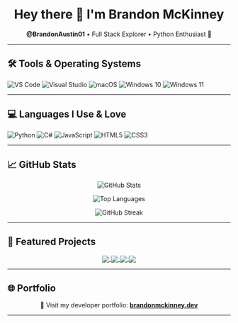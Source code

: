 <h1 align="center">Hey there 👋 I'm Brandon McKinney</h1>
<p align="center"><b>@BrandonAustin01</b> • Full Stack Explorer • Python Enthusiast 🐍</p>

---

## 🛠️ Tools & Operating Systems

![VS Code](https://img.shields.io/badge/VS%20Code-0078d7?style=for-the-badge&logo=visual-studio-code&logoColor=white)
![Visual Studio](https://img.shields.io/badge/Visual%20Studio-5C2D91?style=for-the-badge&logo=visual-studio&logoColor=white)
![macOS](https://img.shields.io/badge/macOS-000000?style=for-the-badge&logo=macos&logoColor=F0F0F0)
![Windows 10](https://img.shields.io/badge/Windows%2010-0078D6?style=for-the-badge&logo=windows&logoColor=white)
![Windows 11](https://img.shields.io/badge/Windows%2011-0079d5?style=for-the-badge&logo=Windows%2011&logoColor=white)

---

## 💻 Languages I Use & Love

![Python](https://img.shields.io/badge/Python-3670A0?style=for-the-badge&logo=python&logoColor=ffdd54)
![C#](https://img.shields.io/badge/C%23-239120?style=for-the-badge&logo=csharp&logoColor=white)
![JavaScript](https://img.shields.io/badge/JavaScript-323330?style=for-the-badge&logo=javascript&logoColor=F7DF1E)
![HTML5](https://img.shields.io/badge/HTML5-E34F26?style=for-the-badge&logo=html5&logoColor=white)
![CSS3](https://img.shields.io/badge/CSS3-1572B6?style=for-the-badge&logo=css3&logoColor=white)

---

## 📈 GitHub Stats

<p align="center">
  <img src="https://github-readme-stats.vercel.app/api?username=BrandonAustin01&show_icons=true&theme=tokyonight&hide_border=true&count_private=true" alt="GitHub Stats" />
</p>

<p align="center">
  <img src="https://github-readme-stats.vercel.app/api/top-langs/?username=BrandonAustin01&layout=compact&theme=tokyonight&hide_border=true" alt="Top Languages" />
</p>

<p align="center">
  <img src="https://github-readme-streak-stats.herokuapp.com/?user=BrandonAustin01&theme=tokyonight&hide_border=true" alt="GitHub Streak" />
</p>

---

## 🧩 Featured Projects

<div align="center">

<a href="https://github.com/BrandonAustin01/Chroniq" target="_blank">
  <img align="center" src="https://github-readme-stats.vercel.app/api/pin/?username=BrandonAustin01&repo=Chroniq&theme=tokyonight&hide_border=true" />
</a>

<a href="https://github.com/BrandonAustin01/TDRX" target="_blank">
  <img align="center" src="https://github-readme-stats.vercel.app/api/pin/?username=BrandonAustin01&repo=TDRX&theme=tokyonight&hide_border=true" />
</a>

<a href="https://github.com/BrandonAustin01/Caine" target="_blank">
  <img align="center" src="https://github-readme-stats.vercel.app/api/pin/?username=BrandonAustin01&repo=Caine&theme=tokyonight&hide_border=true" />
</a>

<a href="https://github.com/BrandonAustin01/StructorCLI" target="_blank">
  <img align="center" src="https://github-readme-stats.vercel.app/api/pin/?username=BrandonAustin01&repo=StructorCLI&theme=tokyonight&hide_border=true" />
</a>

</div>

---

## 🌐 Portfolio

<p align="center">
  🔗 Visit my developer portfolio:  
  <a href="https://brandonmckinney.dev" target="_blank">
    <b>brandonmckinney.dev</b>
  </a>
</p>

---

<!---
BrandonAustin01/BrandonAustin01 is a ✨ special ✨ repo because its `README.md` shows up on your GitHub profile.
--->

